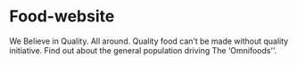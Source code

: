 # Food-website
We Believe in Quality. All around. Quality food can’t be made without quality initiative. Find out about the general population driving The ‘Omnifoods'’.
